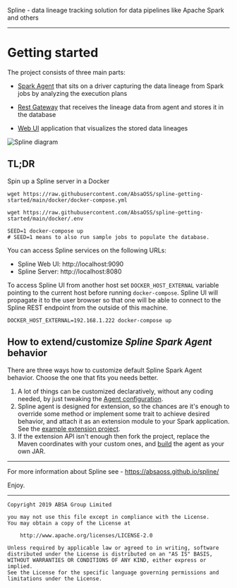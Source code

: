 Spline - data lineage tracking solution for data pipelines like Apache Spark and others

---

# Getting started

The project consists of three main parts:
-  [Spark Agent](https://github.com/AbsaOSS/spline-spark-agent) that sits on a driver capturing the data lineage from Spark jobs by analyzing the execution plans

-  [Rest Gateway](https://github.com/AbsaOSS/spline) that receives the lineage data from agent and stores it in the database

-  [Web UI](https://github.com/AbsaOSS/spline-ui) application that visualizes the stored data lineages

![Spline diagram](https://user-images.githubusercontent.com/5530211/70050339-fd93f580-15ce-11ea-88b2-4d79ee30d494.png)


## TL;DR
Spin up a Spline server in a Docker

```shell
wget https://raw.githubusercontent.com/AbsaOSS/spline-getting-started/main/docker/docker-compose.yml

wget https://raw.githubusercontent.com/AbsaOSS/spline-getting-started/main/docker/.env

SEED=1 docker-compose up
# SEED=1 means to also run sample jobs to populate the database. 
```

You can access Spline services on the following URLs:
- Spline Web UI: http://localhost:9090
- Spline Server: http://localhost:8080

To access Spline UI from another host set `DOCKER_HOST_EXTERNAL` variable pointing to the current host before running `docker-compose`.
Spline UI will propagate it to the user browser so that one will be able to connect to the Spline REST endpoint from the outside of this machine.

```shell
DOCKER_HOST_EXTERNAL=192.168.1.222 docker-compose up
```

## How to extend/customize _Spline Spark Agent_ behavior

There are three ways how to customize default Spline Spark Agent behavior. Choose the one that fits you needs better.

1. A lot of things can be customized declaratively, without any coding needed, by just tweaking
   the [Agent configuration](https://github.com/AbsaOSS/spline-spark-agent#configuration).
2. Spline agent is designed for extension, so the chances are it's enough to override some method or implement some trait to achieve desired behavior,
   and attach it as an extension module to your Spark application. See the [example extension project](spark-agent-extension-example).
3. If the extension API isn't enough then fork the project, replace the Maven coordinates with your custom ones,
   and [build](https://github.com/AbsaOSS/spline-spark-agent#building-for-different-scala-and-spark-versions) the agent as your own JAR.

---

For more information about Spline see - https://absaoss.github.io/spline/

Enjoy.

---

    Copyright 2019 ABSA Group Limited
    
    you may not use this file except in compliance with the License.
    You may obtain a copy of the License at
    
        http://www.apache.org/licenses/LICENSE-2.0
    
    Unless required by applicable law or agreed to in writing, software
    distributed under the License is distributed on an "AS IS" BASIS,
    WITHOUT WARRANTIES OR CONDITIONS OF ANY KIND, either express or implied.
    See the License for the specific language governing permissions and
    limitations under the License.

